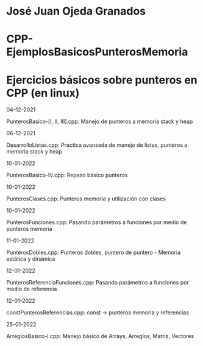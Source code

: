 # José Juan Ojeda Granados
# CPP-EjemplosBasicosPunterosMemoria
# Ejercicios básicos sobre punteros en CPP (en linux)

04-12-2021

PunterosBasico-[I, II, III].cpp: Manejo de punteros a memoria stack y heap

06-12-2021

DesarrolloListas.cpp: Practica avanzada de manejo de listas, punteros a memoria stack y heap

10-01-2022

PunterosBasico-IV.cpp: Repaso básico punteros

10-01-2022

PunterosClases.cpp: Punteros memoria y utilización con clases

10-01-2022

PunterosFunciones.cpp: Pasando parámetros a funciones por medio de punteros memoria

11-01-2022

PunterosDobles.cpp: Punteros dobles, puntero de puntero - Memoria estática y dinámica

12-01-2022

PunterosReferenciaFunciones.cpp: Pasando parámetros a funciones por medio de referencia

12-01-2022

constPunterosReferencias.cpp: const -> punteros memoria y referencias

25-01-2022

ArreglosBasico-I.cpp:   Manejo básico de Arrays, Arreglos, Matriz, Vectores